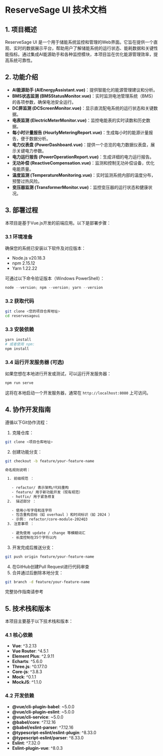 # ReserveSage UI 技术文档

## 1. 项目概述

ReserveSage UI 是一个用于储能系统监控和管理的Web界面。它旨在提供一个直观、实时的数据展示平台，帮助用户了解储能系统的运行状态、能耗数据和关键性能指标。通过集成AI能源助手和各种监控模块，本项目旨在优化能源管理效率，提高系统可靠性。

## 2. 功能介绍

- **AI能源助手 (AIEnergyAssistant.vue)**：提供智能化的能源管理建议和分析。
- **BMS状态监测 (BMSStatusMonitor.vue)**：实时监测电池管理系统（BMS）的各项参数，确保电池安全运行。
- **DC屏监测 (DCScreenMonitor.vue)**：显示直流配电系统的运行状态和关键数据。
- **电表监测 (ElectricMeterMonitor.vue)**：监控电能表的实时读数和历史数据。
- **每小时计量报告 (HourlyMeteringReport.vue)**：生成每小时的能源计量报告，便于数据分析。
- **电力仪表盘 (PowerDashboard.vue)**：提供一个总览的电力数据仪表盘，展示关键电力参数。
- **电力运行报告 (PowerOperationReport.vue)**：生成详细的电力运行报告。
- **无功补偿 (ReactiveCompensation.vue)**：监测和控制无功补偿设备，优化电能质量。
- **温度监测 (TemperatureMonitoring.vue)**：实时监测系统内部的温度分布，预警过热风险。
- **变压器监测 (TransformerMonitor.vue)**：监控变压器的运行状态和健康状况。

## 3. 部署过程

本项目是基于Vue.js开发的前端应用。以下是部署步骤：

### 3.1 环境准备

确保您的系统已安装以下软件及对应版本：

- Node.js v20.18.3
- npm 2.15.12
- Yarn 1.22.22

可通过以下命令验证版本（Windows PowerShell）：
```powershell
node --version; npm --version; yarn --version
```

### 3.2 获取代码

```bash
git clone <您的项目仓库地址>
cd reservesageui
```

### 3.3 安装依赖

```bash
yarn install
# 或者使用 npm:
npm install
```

### 3.4 运行开发服务器 (可选)

如果您想在本地进行开发或测试，可以运行开发服务器：

```bash
npm run serve
```

这将在本地启动一个开发服务器，通常在 `http://localhost:8080` 上可访问。

## 4. 协作开发指南

遵循以下Git协作流程：

1. 克隆仓库：
```bash
git clone <项目仓库地址>
```

2. 创建功能分支：
```bash
git checkout -b feature/your-feature-name

命名规则说明：

 1. 前缀规范 ：
   
   - refactor/ 表示架构/代码重构
   - feature/ 用于新功能开发（现有规范）
   - hotfix/ 用于紧急修复
 2.  描述部分 ：
   
   - 使用小写字母和连字符
   - 包含重构目标（如 overhaul ）和时间标识（如 2024 ）
   - 示例： refactor/core-module-2024Q3
 3. 注意事项 ：
   
   - 避免使用 update / change 等模糊词汇
   - 长度控制在35个字符以内
```

3. 开发完成后推送分支：
```bash
git push origin feature/your-feature-name
```

4. 在GitHub创建Pull Request进行代码审查
5. 合并通过后删除本地分支：
```bash
git branch -d feature/your-feature-name
```

完整协作指南请参考<mcfile name="Git多人协作的使用方法.md" path="d:\ReserveSage\reservesageui\Git多人协作的使用方法.md"></mcfile>

## 5. 技术栈和版本

本项目主要基于以下技术栈和版本：

### 4.1 核心依赖

- **Vue**: ^3.2.13
- **Vue Router**: ^4.5.1
- **Element Plus**: ^2.9.11
- **Echarts**: ^5.6.0
- **Three.js**: ^0.177.0
- **Core-js**: ^3.8.3
- **Mock**: ^0.1.1
- **MockJS**: ^1.1.0

### 4.2 开发依赖

- **@vue/cli-plugin-babel**: ~5.0.0
- **@vue/cli-plugin-eslint**: ~5.0.0
- **@vue/cli-service**: ~5.0.0
- **@babel/core**: ^7.12.16
- **@babel/eslint-parser**: ^7.12.16
- **@typescript-eslint/eslint-plugin**: ^8.33.0
- **@typescript-eslint/parser**: ^8.33.0
- **Eslint**: ^7.32.0
- **Eslint-plugin-vue**: ^8.0.3
